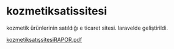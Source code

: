 # kozmetiksatissitesi
kozmetik ürünlerinin satıldığı e ticaret sitesi.
laravelde geliştirildi.

[kozmetiksatışsitesiRAPOR.pdf](https://github.com/nesli10/kozmetiksatissitesi/files/8557116/kozmetiksatissitesiRAPOR.pdf)
